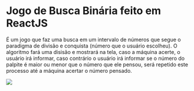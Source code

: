 # Jogo de Busca Binária feito em ReactJS
<p>É um jogo que faz uma busca em um intervalo de números que segue o paradigma de divisão e conquista (número que o usuário escolheu). O algoritmo fará uma disisão e mostrará na tela, caso a máquina acerte, o usuário irá informar, caso contrário o usuário irá informar se o número do palpite é maior ou menor que o número que ele pensou, será repetido este processo até a máquina acertar o número pensado.</p>

<img src="https://user-images.githubusercontent.com/71949651/192267308-ae08c09d-3b06-4d53-a51f-2b6396073cfd.png"/>
